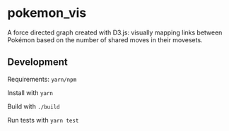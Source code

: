 # pokemon_vis

A force directed graph created with D3.js: visually mapping links between
Pokémon based on the number of shared moves in their movesets.


## Development

Requirements: `yarn/npm`

Install with `yarn`

Build with `./build`

Run tests with `yarn test`

